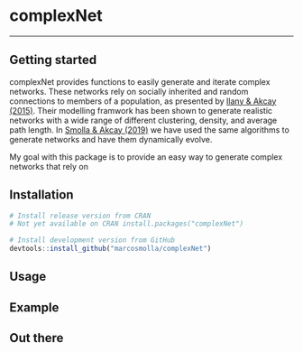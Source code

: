 # complexNet
***
## Getting started
complexNet provides functions to easily generate and iterate complex networks. These networks rely on socially inherited and random connections to members of a population, as presented by [Ilany &amp; Akcay (2015)](https://www.nature.com/articles/ncomms12084). Their modelling framwork has been shown to generate realistic networks with a wide range of different clustering, density, and average path length. In [Smolla &amp; Akcay (2019)](http://advances.sciencemag.org/lookup/doi/10.1126/sciadv.aaw0609) we have used the same algorithms to generate networks and have them dynamically evolve. 

My goal with this package is to provide an easy way to generate complex networks that rely on 

## Installation
```r
# Install release version from CRAN
# Not yet available on CRAN install.packages("complexNet")

# Install development version from GitHub
devtools::install_github("marcosmolla/complexNet")
```

## Usage

## Example

## Out there

